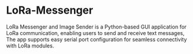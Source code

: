 # LoRa-Messenger
LoRa Messenger and Image Sender is a Python-based GUI application for LoRa communication, enabling users to send and receive text messages, The app supports easy serial port configuration for seamless connectivity with LoRa modules.
